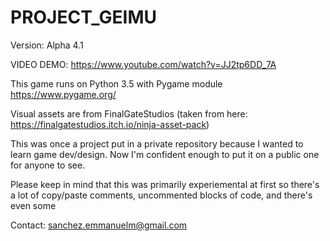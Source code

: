 # PROJECT_GEIMU

Version: Alpha 4.1


VIDEO DEMO: https://www.youtube.com/watch?v=JJ2tp6DD_7A


This game runs on Python 3.5 with Pygame module https://www.pygame.org/

Visual assets are from FinalGateStudios (taken from here: https://finalgatestudios.itch.io/ninja-asset-pack)


This was once a project put in a private repository because I wanted to learn game dev/design. Now I'm confident enough to put it on a public one for anyone to see. 


Please keep in mind that this was primarily experiemental at first so there's a lot of copy/paste comments, uncommented blocks of code, and there's even some 


Contact: sanchez.emmanuelm@gmail.com
